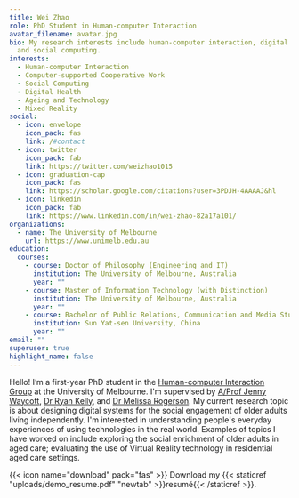 ```yaml
---
title: Wei Zhao
role: PhD Student in Human-computer Interaction
avatar_filename: avatar.jpg
bio: My research interests include human-computer interaction, digital health
  and social computing.
interests:
  - Human-computer Interaction
  - Computer-supported Cooperative Work
  - Social Computing
  - Digital Health
  - Ageing and Technology
  - Mixed Reality
social:
  - icon: envelope
    icon_pack: fas
    link: /#contact
  - icon: twitter
    icon_pack: fab
    link: https://twitter.com/weizhao1015
  - icon: graduation-cap
    icon_pack: fas
    link: https://scholar.google.com/citations?user=3PDJH-4AAAAJ&hl
  - icon: linkedin
    icon_pack: fab
    link: https://www.linkedin.com/in/wei-zhao-82a17a101/
organizations:
  - name: The University of Melbourne
    url: https://www.unimelb.edu.au
education:
  courses:
    - course: Doctor of Philosophy (Engineering and IT)
      institution: The University of Melbourne, Australia
      year: ""
    - course: Master of Information Technology (with Distinction)
      institution: The University of Melbourne, Australia
      year: ""
    - course: Bachelor of Public Relations, Communication and Media Studies
      institution: Sun Yat-sen University, China
      year: ""
email: ""
superuser: true
highlight_name: false
---
```

Hello! I’m a first-year PhD student in the [Human-computer Interaction Group](https://cis.unimelb.edu.au/hci/) at the University of Melbourne. I'm supervised by [A/Prof Jenny Waycott](https://www.jwaycott.com/), [Dr Ryan Kelly](https://people.eng.unimelb.edu.au/rmkelly/), and [Dr Melissa Rogerson](https://www.melissarogerson.com/). My current research topic is about designing digital systems for the social engagement of older adults living independently. I'm interested in understanding people's everyday experiences of using technologies in the real world. Examples of topics I have worked on include exploring the social enrichment of older adults in aged care; evaluating the use of Virtual Reality technology in residential aged care settings.

{{< icon name="download" pack="fas" >}} Download my {{< staticref "uploads/demo_resume.pdf" "newtab" >}}resumé{{< /staticref >}}.